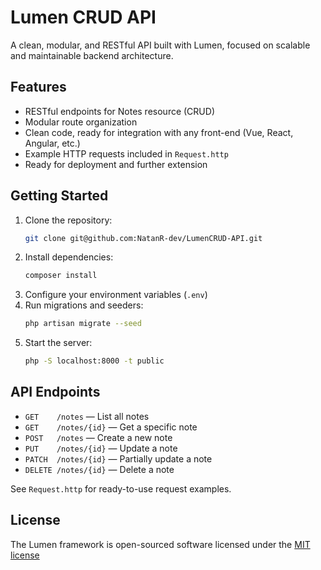 # Lumen CRUD API

A clean, modular, and RESTful API built with Lumen, focused on scalable and maintainable backend architecture.

## Features

- RESTful endpoints for Notes resource (CRUD)
- Modular route organization
- Clean code, ready for integration with any front-end (Vue, React, Angular, etc.)
- Example HTTP requests included in `Request.http`
- Ready for deployment and further extension

## Getting Started

1. Clone the repository:
   ```sh
   git clone git@github.com:NatanR-dev/LumenCRUD-API.git
   ```
2. Install dependencies:
   ```sh
   composer install
   ```
3. Configure your environment variables (`.env`)
4. Run migrations and seeders:
   ```sh
   php artisan migrate --seed
   ```
5. Start the server:
   ```sh
   php -S localhost:8000 -t public
   ```

## API Endpoints

- `GET    /notes`           — List all notes
- `GET    /notes/{id}`      — Get a specific note
- `POST   /notes`           — Create a new note
- `PUT    /notes/{id}`      — Update a note
- `PATCH  /notes/{id}`      — Partially update a note
- `DELETE /notes/{id}`      — Delete a note

See `Request.http` for ready-to-use request examples.

## License

The Lumen framework is open-sourced software licensed under the [MIT license](http://opensource.org/licenses/MIT)
